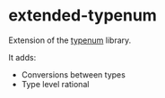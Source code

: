 # extended-typenum
Extension of the [typenum](https://docs.rs/typenum/latest/typenum/index.html) library. 

It adds:
- Conversions between types 
- Type level rational
